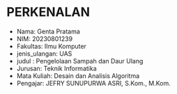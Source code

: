 # PERKENALAN
- Nama: Genta Pratama
- NIM: 20230801239
- Fakultas: Ilmu Komputer
- jenis_ulangan: UAS
- judul : Pengelolaan Sampah dan Daur Ulang
- Jurusan: Teknik Informatika
- Mata Kuliah: Desain dan Analisis Algoritma
- Pengajar: JEFRY SUNUPURWA ASRI, S.Kom., M.Kom.
